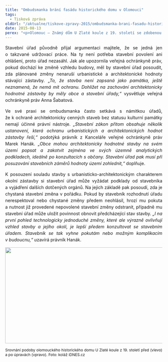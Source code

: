 ```yaml
---
title: "Ombudsmanka brání fasádu historického domu v Olomouci"
tags:
  - Tisková zpráva
oldUrl: "/aktualne/tiskove-zpravy-2015/ombudsmanka-brani-fasadu-historickeho-domu-v-olomouci"
date: 2015-08-13
perex: "<p>Olomouc – Známý dům U Zlaté koule z 19. století se zdobenou neorenesanční fasádou nedávno překrylo polystyrenové zateplení a křiklavé barvy. Podle místních i odborníků se jednalo o necitlivý zásah do vzhledu historické budovy. Přestože olomoucký stavební úřad původně namítal nemožnost zasáhnout, po upozornění veřejné ochránkyně práv zahájil s majitelem domu řízení o odstranění nepovolených stavebních úprav.</p>"
---
```


<!-- imported from the old website -->

<p class="MsoNormal" style="text-align:justify;line-height:150%">Stavební úřad
původně přijal argumentaci majitele, že se jedná jen o takzvané udržovací
práce. Na ty není potřeba stavební povolení ani ohlášení, proto úřad nezasáhl.
Jak ale upozornila veřejná ochránkyně práv, pokud dochází ke změně vzhledu
budovy, měl by stavební úřad posoudit, zda plánované změny nenaruší
urbanistické a architektonické hodnoty stávající zástavby. <i>„To, že stavba není zapsaná jako památka, ještě neznamená, že nemá mít ochranu.
Dohlížet na zachování architektonicky hodnotné zástavby by měly obce
a stavební úřady,“</i> vysvětluje veřejná ochránkyně práv Anna Šabatová.</p>

<p class="MsoNormal" style="text-align:justify;line-height:150%">Ve své praxi se ombudsmanka
často setkává s námitkou úřadů, že k ochraně architektonicky cenných
staveb bez statusu kulturní památky nemají účinné právní nástroje. <i>„Stavební zákon přitom obsahuje několik ustanovení,
která ochranu urbanistických a architektonických hodnot zástavby řeší,“</i>
podotýká právník z Kanceláře veřejné ochránkyně práv Marek Hanák. <i>„Obce mohou architektonicky hodnotné stavby
na svém území popsat a zakotvit zejména ve svých územně analytických podkladech,
ideálně po konzultacích s občany. Stavební úřad pak musí při posuzování
stavebních záměrů hodnoty území zohlednit,“</i> doplňuje.</p>

<p class="MsoNormal" style="text-align:justify;line-height:150%">K posouzení
souladu stavby s urbanisticko-architektonickým charakterem okolní zástavby si
stavební úřad může vyžádat podklady od stavebníka a vyjádření dalších dotčených
orgánů. Na jejich základě pak posoudí, zda je chystaná stavební změna
v pořádku. Pokud by stavebník rozhodnutí úřadu nerespektoval nebo chystané
změny předem neohlásil, hrozí mu pokuta a nutnost již provedené nepovolené
stavební změny odstranit, případně mu stavební úřad může uložit povinnost
obnovit předcházející stav stavby. <i>„I na
první pohled technologicky jednoduché změny, které ale výrazně ovlivňují vzhled
stavby a jejího okolí, je lepší předem konzultovat se stavebním úřadem.
Stavebník se tak vyhne pokutám nebo možným komplikacím v budoucnu,“ u</i>zavírá
právník Hanák. </p><p class="MsoNormal" style="text-align:justify;line-height:150%"><img src="https://www.ochrance.cz/uploads/RTEmagicC_Dum_U_Zlate_koule_01.png.png" width="630" height="308" alt="" /></p><p class="MsoNormal" style="text-align:justify"><span style="font-size: 9pt;">Srovnání podoby olomouckého
historického domu U Zlaté koule z 19. století před (vlevo)
a po úpravách (vpravo). Foto: koláž iDNES.cz</span></p>
